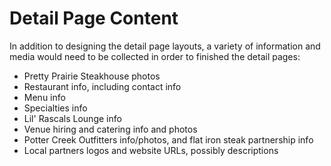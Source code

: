 # Detail Page Content

In addition to designing the detail page layouts, a variety of information and media would need to be collected in order to finished the detail pages:
* Pretty Prairie Steakhouse photos
* Restaurant info, including contact info
* Menu info
* Specialties info
* Lil' Rascals Lounge info
* Venue hiring and catering info and photos
* Potter Creek Outfitters info/photos, and flat iron steak partnership info
* Local partners logos and website URLs, possibly descriptions



